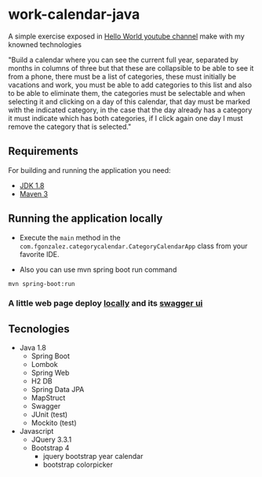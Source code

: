 # work-calendar-java
A simple exercise exposed in [Hello World youtube channel](https://www.youtube.com/watch?v=zAOOR-2RYMY&t=25s) make with my knowned technologies 

"Build a calendar where you can see the current full year, separated by months in columns of three but that these are collapsible to be able to see it from a phone, there must be a list of categories, these must initially be vacations and work, you must be able to add categories to this list and also to be able to eliminate them, the categories must be selectable and when selecting it and clicking on a day of this calendar, that day must be marked with the indicated category, in the case that the day already has a category it must indicate which has both categories, if I click again one day I must remove the category that is selected."
## Requirements
For building and running the application you need:

- [JDK 1.8](http://www.oracle.com/technetwork/java/javase/downloads/jdk8-downloads-2133151.html)
- [Maven 3](https://maven.apache.org)
## Running the application locally

- Execute the `main` method in the `com.fgonzalez.categorycalendar.CategoryCalendarApp` class from your favorite IDE.

- Also you can use mvn spring boot run command
```
mvn spring-boot:run
```

### A little web page deploy [locally](http://localhost:8080/) and its [swagger ui](http://localhost:8080/swagger-ui/) 
## Tecnologies
- Java 1.8
    - Spring Boot
    - Lombok
    - Spring Web
    - H2 DB
    - Spring Data JPA
    - MapStruct
    - Swagger
    - JUnit (test)
    - Mockito (test)
- Javascript
    - JQuery 3.3.1
    - Bootstrap 4
        - jquery bootstrap year calendar
        - bootstrap colorpicker
